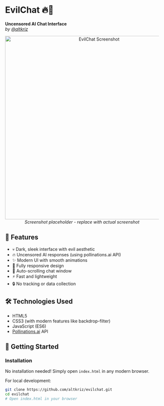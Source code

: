 # EvilChat 🔥🤖

**Uncensored AI Chat Interface**  
*by [@altkriz](https://github.com/altkriz)*

<p align="center">
  <img src="[https://i.imgur.com/placeholder.png](https://blogger.googleusercontent.com/img/b/R29vZ2xl/AVvXsEhoDVaTyEMKwZTIOrvRP0ZXxO05uFZyNEHmrK7VSqlgbuXvZP2ErX0kCnqpyBqsOtUxH0BZtYUu-nYO-IK62yFN6F4e9tDE1SwstpgY2IIvBLv3DaGW-L-XlB886ndHXyItTOvIyn1KwGvt1hmx6SyOoO8MizLyu1uA79Ty3xQ4JZZhZetG77ZCK8iXdG8V/w652-h283/Screenshot%202025-06-22%20211509.png)" alt="EvilChat Screenshot" width="600">
  <br>
  <em>Screenshot placeholder - replace with actual screenshot</em>
</p>

## 🌟 Features

- 💀 Dark, sleek interface with evil aesthetic
- 🔥 Uncensored AI responses (using pollinations.ai API)
- ✨ Modern UI with smooth animations
- 📱 Fully responsive design
- 📜 Auto-scrolling chat window
- ⚡ Fast and lightweight
- 🔒 No tracking or data collection

## 🛠️ Technologies Used

- HTML5
- CSS3 (with modern features like backdrop-filter)
- JavaScript (ES6)
- [Pollinations.ai](https://pollinations.ai) API

## 🚀 Getting Started

### Installation

No installation needed! Simply open `index.html` in any modern browser.

For local development:
```bash
git clone https://github.com/altkriz/evilchat.git
cd evilchat
# Open index.html in your browser
